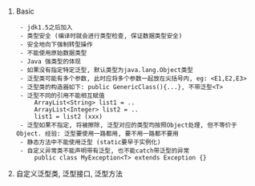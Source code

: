 # <Generic>

1. Basic

        - jdk1.5之后加入
        - 类型安全 (编译时就会进行类型检查, 保证数据类型安全)
        - 安全地向下强制转型操作
        - 不能使用原始数据类型
        - Java 强类型的体现
        - 如果没有指定特定泛型, 默认类型为java.lang.Object类型
        - 泛型类可能有多个参数, 此时应将多个参数一起放在尖括号内, eg: <E1,E2,E3>
        - 泛型类的构造器如下: public GenericClass(){...}, 不带泛型<T>
        - 泛型不同的引用不能相互赋值
            ArrayList<String> list1 = ..
            ArrayList<Integer> list2 = ..
            list1 = list2 (xxx)
        - 泛型如果不指定, 将被擦除, 泛型对应的类型均按照Object处理, 但不等价于Object. 经验: 泛型要使用一路都用, 要不用一路都不要用
        - 静态方法中不能使用泛型 (static要早于实例化)
        - 自定义异常类不能声明带有泛型, 也不能catch带泛型的异常
            public class MyException<T> extends Exception {}
        
        
2. 自定义泛型类, 泛型接口, 泛型方法




